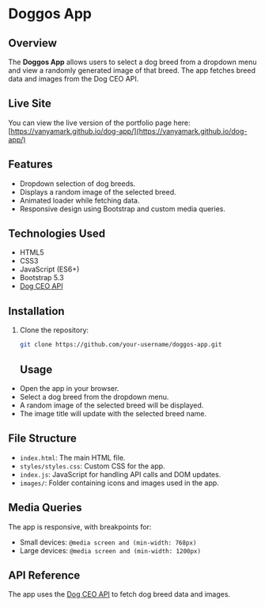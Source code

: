 # Doggos App

## Overview
The **Doggos App** allows users to select a dog breed from a dropdown menu and view a randomly generated image of that breed. The app fetches breed data and images from the Dog CEO API.

## Live Site

You can view the live version of the portfolio page here: [https://vanyamark.github.io/dog-app/](https://vanyamark.github.io/dog-app/)


## Features
- Dropdown selection of dog breeds.
- Displays a random image of the selected breed.
- Animated loader while fetching data.
- Responsive design using Bootstrap and custom media queries.

## Technologies Used
- HTML5
- CSS3
- JavaScript (ES6+)
- Bootstrap 5.3
- [Dog CEO API](https://dog.ceo/dog-api/)

## Installation
1. Clone the repository:
   ```bash
   git clone https://github.com/your-username/doggos-app.git
    ```
   
   ## Usage
- Open the app in your browser.
- Select a dog breed from the dropdown menu.
- A random image of the selected breed will be displayed.
- The image title will update with the selected breed name.

## File Structure
- `index.html`: The main HTML file.
- `styles/styles.css`: Custom CSS for the app.
- `index.js`: JavaScript for handling API calls and DOM updates.
- `images/`: Folder containing icons and images used in the app.

## Media Queries
The app is responsive, with breakpoints for:
- Small devices: `@media screen and (min-width: 768px)`
- Large devices: `@media screen and (min-width: 1200px)`

## API Reference
The app uses the [Dog CEO API](https://dog.ceo/dog-api/) to fetch dog breed data and images.

